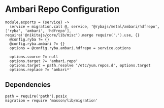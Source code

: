 
# Ambari Repo Configuration

    module.exports = (service) ->
      service = migration.call @, service, '@rybajs/metal/ambari/hdfrepo', ['ryba', 'ambari', 'hdfrepo'], require('@nikitajs/core/lib/misc').merge require('.').use, {}
      @config.ryba ?= {}
      @config.ryba.ambari ?= {}
      options = @config.ryba.ambari.hdfrepo = service.options
      
      options.source ?= null
      options.target ?= 'ambari.repo'
      options.target = path.resolve '/etc/yum.repos.d', options.target
      options.replace ?= 'ambari*'

## Dependencies

    path = require('path').posix
    migration = require 'masson/lib/migration'
